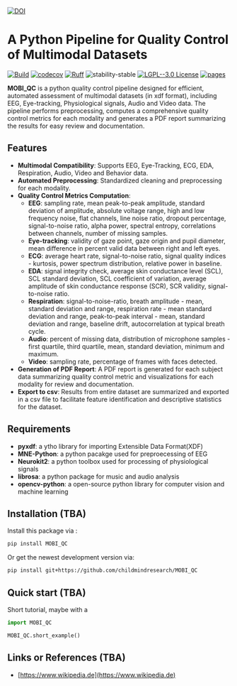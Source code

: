 [![DOI](https://zenodo.org/badge/657341621.svg)](https://zenodo.org/doi/10.5281/zenodo.10383685)

# A Python Pipeline for Quality Control of Multimodal Datasets

[![Build](https://github.com/childmindresearch/MOBI_QC/actions/workflows/test.yaml/badge.svg?branch=main)](https://github.com/childmindresearch/MOBI_QC/actions/workflows/test.yaml?query=branch%3Amain)
[![codecov](https://codecov.io/gh/childmindresearch/MOBI_QC/branch/main/graph/badge.svg?token=22HWWFWPW5)](https://codecov.io/gh/childmindresearch/MOBI_QC)
[![Ruff](https://img.shields.io/endpoint?url=https://raw.githubusercontent.com/astral-sh/ruff/main/assets/badge/v2.json)](https://github.com/astral-sh/ruff)
![stability-stable](https://img.shields.io/badge/stability-stable-green.svg)
[![LGPL--3.0 License](https://img.shields.io/badge/license-LGPL--3.0-blue.svg)](https://github.com/childmindresearch/MOBI_QC/blob/main/LICENSE)
[![pages](https://img.shields.io/badge/api-docs-blue)](https://childmindresearch.github.io/MOBI_QC)

**MOBI_QC** is a python quality control pipeline designed for efficient, automated assessment of multimodal datasets (in xdf format), including EEG, Eye-tracking, Physiological signals, Audio and Video data. The pipeline performs preprocessing, computes a comprehensive quality control metrics for each modality and generates a PDF report summarizing the results for easy review and documentation.

## Features

- **Multimodal Compatibility**: Supports EEG, Eye-Tracking, ECG, EDA, Respiration, Audio, Video and Behavior data.
- **Automated Preprocessing**: Standardized cleaning and preprocessing for each modality.
- **Quality Control Metrics Computation**:
  - **EEG**: sampling rate, mean peak-to-peak amplitude, standard deviation of amplitude, absolute voltage range, high and low frequency noise, flat channels, line noise ratio, dropout percentage, signal-to-noise ratio, alpha power, spectral entropy, correlations between channels, number of missing samples.
  - **Eye-tracking**: validity of gaze point, gaze origin and pupil diameter, mean difference in percent valid data between right and left eyes.
  - **ECG**: average heart rate, signal-to-noise ratio, signal quality indices - kurtosis, power spectrum distribution, relative power in baseline.
  - **EDA**: signal integrity check, average skin conductance level (SCL), SCL standard deviation, SCL coefficient of variation, average amplitude of skin conductance response (SCR), SCR validity, signal-to-noise ratio.
  - **Respiration**: signal-to-noise-ratio, breath amplitude - mean, standard deviation and range, respiration rate - mean standard deviation and range, peak-to-peak interval - mean, standard deviation and range, baseline drift, autocorrelation at typical breath cycle.
  - **Audio**: percent of missing data, distribution of microphone samples - first quartile, third quartile, mean, standard deviation, minimum and maximum.
  - **Video**: sampling rate, percentage of frames with faces detected.
- **Generation of PDF Report**: A PDF report is generated for each subject data summarizing quality control metric and visualizations for each modality for review and documentation.
- **Export to csv**: Results from entire dataset are summarized and exported in a csv file to facilitate feature identification and descriptive statistics for the dataset.

## Requirements
- **pyxdf**: a ytho library for importing Extensible Data Format(XDF)
- **MNE-Python**: a python pacakge used for preproecessing of EEG
- **Neurokit2**: a python toolbox used for processing of physiological signals
- **librosa**: a python package for music and audio analysis
- **opencv-python**: a open-source python library for computer vision and machine learning

## Installation (TBA)

Install this package via :

```sh
pip install MOBI_QC
```

Or get the newest development version via:

```sh
pip install git+https://github.com/childmindresearch/MOBI_QC
```

## Quick start (TBA)

Short tutorial, maybe with a

```Python
import MOBI_QC

MOBI_QC.short_example()
```

## Links or References (TBA)

- [https://www.wikipedia.de](https://www.wikipedia.de)
